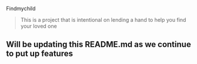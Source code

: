 Findmychild

> This is a project that is intentional on lending a hand to help you find your loved one

## Will be updating this README.md as we continue to put up features

